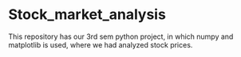 # Stock_market_analysis
This repository has our 3rd sem python project, in which numpy and matplotlib is used, where we had analyzed stock prices.
